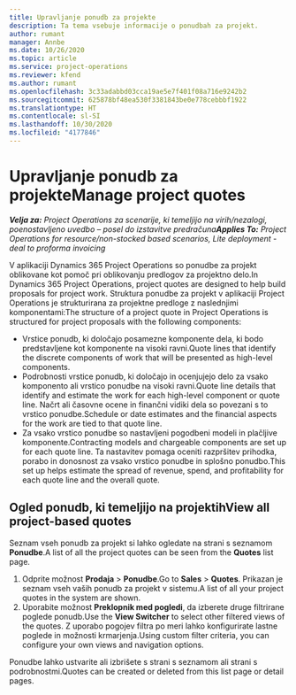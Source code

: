 ```yaml
---
title: Upravljanje ponudb za projekte
description: Ta tema vsebuje informacije o ponudbah za projekt.
author: rumant
manager: Annbe
ms.date: 10/26/2020
ms.topic: article
ms.service: project-operations
ms.reviewer: kfend
ms.author: rumant
ms.openlocfilehash: 3c33adabbd03cca19ae5e7f401f08a716e9242b2
ms.sourcegitcommit: 625878bf48ea530f3381843be0e778cebbbf1922
ms.translationtype: HT
ms.contentlocale: sl-SI
ms.lasthandoff: 10/30/2020
ms.locfileid: "4177846"
---
```

# <a name="manage-project-quotes"></a><span data-ttu-id="9db49-103">Upravljanje ponudb za projekte</span><span class="sxs-lookup"><span data-stu-id="9db49-103">Manage project quotes</span></span>

<span data-ttu-id="9db49-104">_**Velja za:** Project Operations za scenarije, ki temeljijo na virih/nezalogi, poenostavljeno uvedbo – posel do izstavitve predračuna_</span><span class="sxs-lookup"><span data-stu-id="9db49-104">_**Applies To:** Project Operations for resource/non-stocked based scenarios, Lite deployment - deal to proforma invoicing_</span></span>

<span data-ttu-id="9db49-105">V aplikaciji Dynamics 365 Project Operations so ponudbe za projekt oblikovane kot pomoč pri oblikovanju predlogov za projektno delo.</span><span class="sxs-lookup"><span data-stu-id="9db49-105">In Dynamics 365 Project Operations, project quotes are designed to help build proposals for project work.</span></span> <span data-ttu-id="9db49-106">Struktura ponudbe za projekt v aplikaciji Project Operations je strukturirana za projektne predloge z naslednjimi komponentami:</span><span class="sxs-lookup"><span data-stu-id="9db49-106">The structure of a project quote in Project Operations is structured for project proposals with the following components:</span></span>

  - <span data-ttu-id="9db49-107">Vrstice ponudb, ki določajo posamezne komponente dela, ki bodo predstavljene kot komponente na visoki ravni.</span><span class="sxs-lookup"><span data-stu-id="9db49-107">Quote lines that identify the discrete components of work that will be presented as high-level components.</span></span>
  - <span data-ttu-id="9db49-108">Podrobnosti vrstice ponudb, ki določajo in ocenjujejo delo za vsako komponento ali vrstico ponudbe na visoki ravni.</span><span class="sxs-lookup"><span data-stu-id="9db49-108">Quote line details that identify and estimate the work for each high-level component or quote line.</span></span> <span data-ttu-id="9db49-109">Načrt ali časovne ocene in finančni vidiki dela so povezani s to vrstico ponudbe.</span><span class="sxs-lookup"><span data-stu-id="9db49-109">Schedule or date estimates and the financial aspects for the work are tied to that quote line.</span></span>
  - <span data-ttu-id="9db49-110">Za vsako vrstico ponudbe so nastavljeni pogodbeni modeli in plačljive komponente.</span><span class="sxs-lookup"><span data-stu-id="9db49-110">Contracting models and chargeable components are set up for each quote line.</span></span> <span data-ttu-id="9db49-111">Ta nastavitev pomaga oceniti razpršitev prihodka, porabo in donosnost za vsako vrstico ponudbe in splošno ponudbo.</span><span class="sxs-lookup"><span data-stu-id="9db49-111">This set up helps estimate the spread of revenue, spend, and profitability for each quote line and the overall quote.</span></span>

## <a name="view-all-project-based-quotes"></a><span data-ttu-id="9db49-112">Ogled ponudb, ki temeljijo na projektih</span><span class="sxs-lookup"><span data-stu-id="9db49-112">View all project-based quotes</span></span>

<span data-ttu-id="9db49-113">Seznam vseh ponudb za projekt si lahko ogledate na strani s seznamom **Ponudbe**.</span><span class="sxs-lookup"><span data-stu-id="9db49-113">A list of all the project quotes can be seen from the **Quotes** list page.</span></span> 

1. <span data-ttu-id="9db49-114">Odprite možnost **Prodaja** > **Ponudbe**.</span><span class="sxs-lookup"><span data-stu-id="9db49-114">Go to **Sales** > **Quotes**.</span></span> <span data-ttu-id="9db49-115">Prikazan je seznam vseh vaših ponudb za projekt v sistemu.</span><span class="sxs-lookup"><span data-stu-id="9db49-115">A list of all your project quotes in the system are shown.</span></span> 
2. <span data-ttu-id="9db49-116">Uporabite možnost **Preklopnik med pogledi**, da izberete druge filtrirane poglede ponudb.</span><span class="sxs-lookup"><span data-stu-id="9db49-116">Use the **View Switcher** to select other filtered views of the quotes.</span></span> <span data-ttu-id="9db49-117">Z uporabo pogojev filtra po meri lahko konfigurirate lastne poglede in možnosti krmarjenja.</span><span class="sxs-lookup"><span data-stu-id="9db49-117">Using custom filter criteria, you can configure your own views and navigation options.</span></span>

<span data-ttu-id="9db49-118">Ponudbe lahko ustvarite ali izbrišete s strani s seznamom ali strani s podrobnostmi.</span><span class="sxs-lookup"><span data-stu-id="9db49-118">Quotes can be created or deleted from this list page or detail pages.</span></span>
